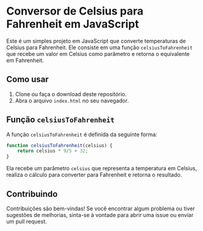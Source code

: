 # Conversor de Celsius para Fahrenheit em JavaScript

Este é um simples projeto em JavaScript que converte temperaturas de Celsius para Fahrenheit. Ele consiste em uma função `celsiusToFahrenheit` que recebe um valor em Celsius como parâmetro e retorna o equivalente em Fahrenheit.

## Como usar

1. Clone ou faça o download deste repositório.
2. Abra o arquivo `index.html` no seu navegador.

## Função `celsiusToFahrenheit`

A função `celsiusToFahrenheit` é definida da seguinte forma:

```javascript
function celsiusToFahrenheit(celsius) {
    return celsius * 9/5 + 32;
}
```

Ela recebe um parâmetro `celsius` que representa a temperatura em Celsius, realiza o cálculo para converter para Fahrenheit e retorna o resultado.

## Contribuindo

Contribuições são bem-vindas! Se você encontrar algum problema ou tiver sugestões de melhorias, sinta-se à vontade para abrir uma issue ou enviar um pull request.
